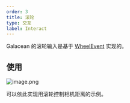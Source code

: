 ```yaml
---
order: 3
title: 滚轮
type: 交互
label: Interact
---
```


Galacean 的滚轮输入是基于 [WheelEvent](https://www.w3.org/TR/uievents/#interface-wheelevent) 实现的。

## 使用

<img src="https://mdn.alipayobjects.com/huamei_yo47yq/afts/img/A*9hCPSpreeJUAAAAAAAAAAAAADhuCAQ/original" alt="image.png" style="zoom:100%;" />

可以依此实现用滚轮控制相机距离的示例。

<playground src="input-wheel.ts"></playground>
